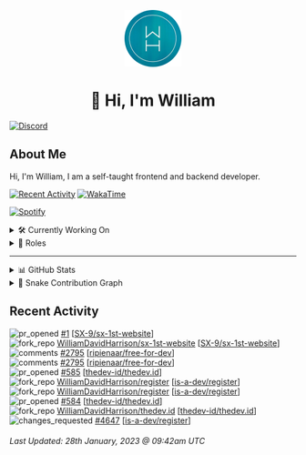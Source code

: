 <p align="center">
  <a href="https://wdh.gg">
    <img src="https://raw.githubusercontent.com/WilliamDavidHarrison/WilliamDavidHarrison/main/assets/logo.png" height="100" width="100">
  </a>
</p>

<h1 align="center">👋 Hi, I'm William</h1>

[![Discord](https://lanyard.cnrad.dev/api/853158265466257448)](https://wdh.gg/discord/account)

## About Me
Hi, I'm William, I am a self-taught frontend and backend developer.

[![Recent Activity](https://img.shields.io/badge/-Recent%20Activity-333333?style=for-the-badge&logo=github)](https://wdh.gg/activity)
[![WakaTime](https://wakatime.com/badge/user/817e29c1-e1ac-4adc-936b-37bfa447c165.svg?style=for-the-badge)](https://wdh.gg/wakatime)

[![Spotify](https://spotify-github-profile.vercel.app/api/view?uid=4kteqc82me1u1vxevzly2azqs&cover_image=true&theme=novatorem&show_offline=false&background_color=121212&bar_color=53b14f&bar_color_cover=false)](https://wdh.gg/spotify)

<details>
  <summary>🛠️ Currently Working On</summary>
  <br>

  [![Easy Script](https://img.shields.io/badge/-Easy%20Script-333333?style=for-the-badge)](https://wdh.gg/easyscript)

</details>

<details>
  <summary>💼 Roles</summary>
  <br>

  [![Free Domains](https://img.shields.io/badge/Free%20Domains-Owner-222222?style=for-the-badge)](https://wdh.gg/free-domains)

  [![Future Focus Accounting](https://img.shields.io/badge/Future%20Focus%20Accounting-Developer-222222?style=for-the-badge)](https://wdh.gg/ffa/github)

  [![Open Domains](https://img.shields.io/badge/Open%20Domains-Maintainer-222222?style=for-the-badge)](https://wdh.gg/open-domains)

  [![is-a.dev](https://img.shields.io/badge/is--a.dev-Maintainer-222222?style=for-the-badge)](https://wdh.gg/is-a-dev)

  [![is-a-good.dev](https://img.shields.io/badge/is--a--good.dev-Helper-222222?style=for-the-badge)](https://wdh.gg/is-a-good-dev)

</details>

---

<details>
  <summary>📊 GitHub Stats</summary>
  <br>

  ![GitHub Stats](https://github-readme-stats.vercel.app/api?username=williamdavidharrison&theme=algolia&show_icons=true&border_radius=8&count_private=true&include_all_commits=true)

  ![Top Languages](https://github-readme-stats.vercel.app/api/top-langs/?username=williamdavidharrison&theme=algolia&layout=compact&border_radius=8)

</details>

<details>
  <summary>🐍 Snake Contribution Graph</summary>
  <br>

  ![Snake](https://github.com/WilliamDavidHarrison/WilliamDavidHarrison/blob/output/github-contribution-grid-snake.svg)

</details>

## Recent Activity

<!--RECENT_ACTIVITY:start-->
![pr_opened](https://cdn.jsdelivr.net/gh/Readme-Workflows/Readme-Icons@main/icons/octicons/PullRequestOpened.svg) [#1](https://github.com/SX-9/sx-1st-website/pull/1) [[SX-9/sx-1st-website](https://github.com/SX-9/sx-1st-website)]<br>
![fork_repo](https://cdn.jsdelivr.net/gh/Readme-Workflows/Readme-Icons@main/icons/octicons/ForkedRepository.svg) [WilliamDavidHarrison/sx-1st-website](https://github.com/WilliamDavidHarrison/sx-1st-website) [[SX-9/sx-1st-website](https://github.com/SX-9/sx-1st-website)]<br>
![comments](https://cdn.jsdelivr.net/gh/Readme-Workflows/Readme-Icons@main/icons/octicons/Comment.svg) [#2795](https://github.com/ripienaar/free-for-dev/pull/2795#discussion_r1089690308) [[ripienaar/free-for-dev](https://github.com/ripienaar/free-for-dev)]<br>
![comments](https://cdn.jsdelivr.net/gh/Readme-Workflows/Readme-Icons@main/icons/octicons/Comment.svg) [#2795](https://github.com/ripienaar/free-for-dev/pull/2795#discussion_r1089690274) [[ripienaar/free-for-dev](https://github.com/ripienaar/free-for-dev)]<br>
![pr_opened](https://cdn.jsdelivr.net/gh/Readme-Workflows/Readme-Icons@main/icons/octicons/PullRequestOpened.svg) [#585](https://github.com/thedev-id/thedev.id/pull/585) [[thedev-id/thedev.id](https://github.com/thedev-id/thedev.id)]<br>
![fork_repo](https://cdn.jsdelivr.net/gh/Readme-Workflows/Readme-Icons@main/icons/octicons/ForkedRepository.svg) [WilliamDavidHarrison/register](https://github.com/WilliamDavidHarrison/register) [[is-a-dev/register](https://github.com/is-a-dev/register)]<br>
![fork_repo](https://cdn.jsdelivr.net/gh/Readme-Workflows/Readme-Icons@main/icons/octicons/ForkedRepository.svg) [WilliamDavidHarrison/register](https://github.com/WilliamDavidHarrison/register) [[is-a-dev/register](https://github.com/is-a-dev/register)]<br>
![pr_opened](https://cdn.jsdelivr.net/gh/Readme-Workflows/Readme-Icons@main/icons/octicons/PullRequestOpened.svg) [#584](https://github.com/thedev-id/thedev.id/pull/584) [[thedev-id/thedev.id](https://github.com/thedev-id/thedev.id)]<br>
![fork_repo](https://cdn.jsdelivr.net/gh/Readme-Workflows/Readme-Icons@main/icons/octicons/ForkedRepository.svg) [WilliamDavidHarrison/thedev.id](https://github.com/WilliamDavidHarrison/thedev.id) [[thedev-id/thedev.id](https://github.com/thedev-id/thedev.id)]<br>
![changes_requested](https://cdn.jsdelivr.net/gh/Readme-Workflows/Readme-Icons@main/icons/octicons/RequestedChanges.svg) [#4647](https://github.com/is-a-dev/register/pull/4647#pullrequestreview-1273844550) [[is-a-dev/register](https://github.com/is-a-dev/register)]<br>
<!--RECENT_ACTIVITY:end-->

<!--RECENT_ACTIVITY:last_update-->
###### Last Updated: 28th January, 2023 @ 09:42am UTC
<!--RECENT_ACTIVITY:last_update_end-->
